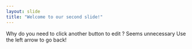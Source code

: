 ```yaml
---
layout: slide
title: "Welcome to our second slide!"
---
```

Why do you need to click another button to edit ? Seems unnecessary
Use the left arrow to go back!
